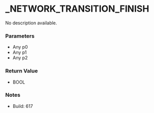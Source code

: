 # _NETWORK_TRANSITION_FINISH

No description available.

### Parameters
* Any p0
* Any p1
* Any p2

### Return Value
* BOOL

### Notes
* Build: 617


